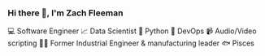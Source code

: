 ### Hi there 👋, I'm Zach Fleeman

💻 Software Engineer
📈 Data Scientist
🐍 Python
🔁 DevOps
📹 Audio/Video scripting
👨‍🔧 Former Industrial Engineer & manufacturing leader
🐟 Pisces
